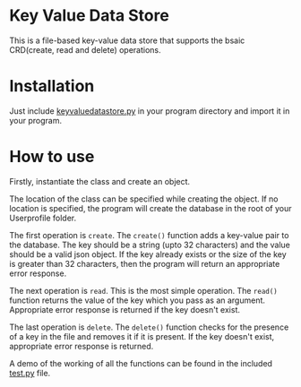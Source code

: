# Key Value Data Store

This is a file-based key-value data store that supports the bsaic CRD(create, read and delete) operations.

# Installation

Just include [keyvaluedatastore.py](keyvaluedatastore.py) in your program directory and import it in your program.

# How to use

Firstly, instantiate the class and create an object.

The location of the class can be specified while creating the object. If no location is specified, the program will create the database in the root of your Userprofile folder.

The first operation is `create`. The `create()` function adds a key-value pair to the database. The key should be a string (upto 32 characters) and the value should be a valid json object. If the key already exists or the size of the key is greater than 32 characters, then the program will return an appropriate error response.

The next operation is `read`. This is the most simple operation. The `read()` function returns the value of the key which you pass as an argument. Appropriate error response is returned if the key doesn't exist.

The last operation is `delete`. The `delete()` function checks for the presence of a key in the file and removes it if it is present. If the key doesn't exist, appropriate error response is returned.

A demo of the working of all the functions can be found in the included [test.py](test.py) file.
